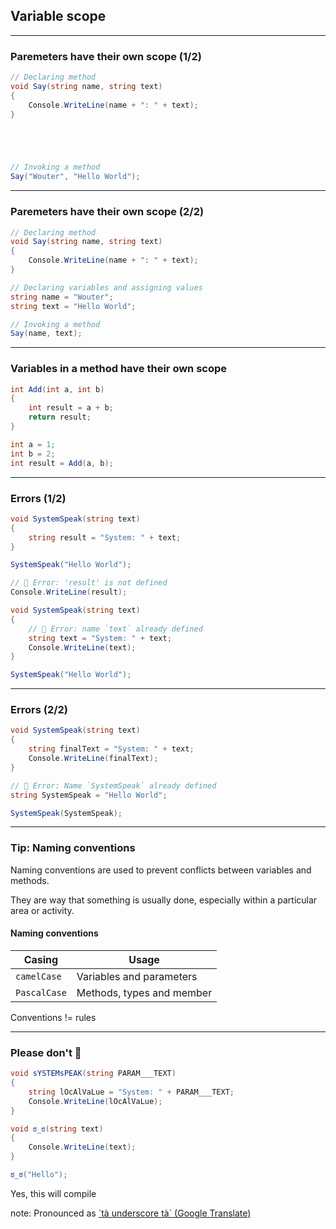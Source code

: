 ## Variable scope
---

### Paremeters have their own scope (1/2)
```csharp []
// Declaring method
void Say(string name, string text)
{
    Console.WriteLine(name + ": " + text);
}





// Invoking a method
Say("Wouter", "Hello World");
```
---
### Paremeters have their own scope (2/2)

```csharp [1-4,11-12|7-9|]
// Declaring method
void Say(string name, string text)
{
    Console.WriteLine(name + ": " + text);
}

// Declaring variables and assigning values
string name = "Wouter";
string text = "Hello World";

// Invoking a method
Say(name, text);
```

---
### Variables in a method have their own scope
```csharp []
int Add(int a, int b)
{
    int result = a + b;
    return result;
}

int a = 1;
int b = 2;
int result = Add(a, b);
```

---
### Errors (1/2)
```csharp []
void SystemSpeak(string text)
{
    string result = "System: " + text; 
}

SystemSpeak("Hello World");

// 🐛 Error: 'result' is not defined
Console.WriteLine(result); 
```

<div class="fragment">

```csharp []
void SystemSpeak(string text)
{
    // 🐛 Error: name `text` already defined
    string text = "System: " + text; 
    Console.WriteLine(text);
}

SystemSpeak("Hello World");
```

</div>

---


### Errors (2/2)
```csharp []
void SystemSpeak(string text)
{
    string finalText = "System: " + text;
    Console.WriteLine(finalText);
}

// 🐛 Error: Name `SystemSpeak` already defined
string SystemSpeak = "Hello World"; 

SystemSpeak(SystemSpeak);
```

---
<!-- .slide: data-visibility="hidden" -->
### Tip: Naming conventions

Naming conventions are used to prevent conflicts between variables and methods.

<div class="fragment">
They are way that something is usually done, especially within a particular area or activity.
</div>

<div class="fragment">

#### Naming conventions

| Casing       | Usage                     |
| ------------ | ------------------------- |
| `camelCase`  | Variables and parameters  |
| `PascalCase` | Methods, types and member |

Conventions != rules

</div>

---

<!-- .slide: data-visibility="hidden" -->
### Please don't 🫣


```csharp []
void sYSTEMsPEAK(string PARAM___TEXT)
{
    string lOcAlVaLue = "System: " + PARAM___TEXT;
    Console.WriteLine(lOcAlVaLue);
}
```

<div class="fragment">

```csharp []
void ಠ_ಠ(string text)
{
    Console.WriteLine(text);
}

ಠ_ಠ("Hello");
```

</div>

<p class="fragment">Yes, this will compile</p>
note: Pronounced as <a href="https://translate.google.com/?sl=en&tl=kn&text=%E0%B2%A0_%E0%B2%A0&op=translate">`tà underscore tà` (Google Translate)</a>